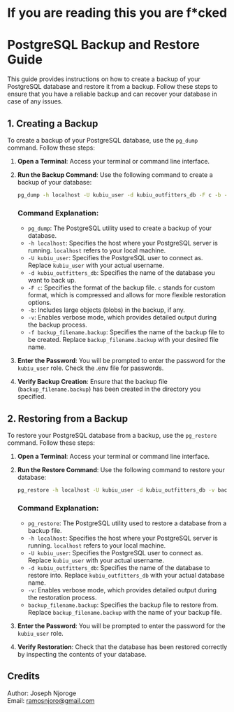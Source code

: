 # If you are reading this you are f*cked
# PostgreSQL Backup and Restore Guide

This guide provides instructions on how to create a backup of your PostgreSQL database and restore it from a backup. Follow these steps to ensure that you have a reliable backup and can recover your database in case of any issues.

## 1. Creating a Backup

To create a backup of your PostgreSQL database, use the `pg_dump` command. Follow these steps:

1. **Open a Terminal**: Access your terminal or command line interface.

2. **Run the Backup Command**: Use the following command to create a backup of your database:

   ```bash
   pg_dump -h localhost -U kubiu_user -d kubiu_outfitters_db -F c -b -v -f Kubiu_outfitters_db.backup
   ```

   ### Command Explanation:

   - `pg_dump`: The PostgreSQL utility used to create a backup of your database.
   - `-h localhost`: Specifies the host where your PostgreSQL server is running. `localhost` refers to your local machine.
   - `-U kubiu_user`: Specifies the PostgreSQL user to connect as. Replace `kubiu_user` with your actual username.
   - `-d kubiu_outfitters_db`: Specifies the name of the database you want to back up.
   - `-F c`: Specifies the format of the backup file. `c` stands for custom format, which is compressed and allows for more flexible restoration options.
   - `-b`: Includes large objects (blobs) in the backup, if any.
   - `-v`: Enables verbose mode, which provides detailed output during the backup process.
   - `-f backup_filename.backup`: Specifies the name of the backup file to be created. Replace `backup_filename.backup` with your desired file name.

3. **Enter the Password**: You will be prompted to enter the password for the `kubiu_user` role. Check the .env file for passwords.

4. **Verify Backup Creation**: Ensure that the backup file (`backup_filename.backup`) has been created in the directory you specified.


## 2. Restoring from a Backup

To restore your PostgreSQL database from a backup, use the `pg_restore` command. Follow these steps:

1. **Open a Terminal**: Access your terminal or command line interface.

2. **Run the Restore Command**: Use the following command to restore your database:

   ```bash
   pg_restore -h localhost -U kubiu_user -d kubiu_outfitters_db -v backup_filename.backup
   ```

   ### Command Explanation:

   - `pg_restore`: The PostgreSQL utility used to restore a database from a backup file.
   - `-h localhost`: Specifies the host where your PostgreSQL server is running. `localhost` refers to your local machine.
   - `-U kubiu_user`: Specifies the PostgreSQL user to connect as. Replace `kubiu_user` with your actual username.
   - `-d kubiu_outfitters_db`: Specifies the name of the database to restore into. Replace `kubiu_outfitters_db` with your actual database name.
   - `-v`: Enables verbose mode, which provides detailed output during the restoration process.
   - `backup_filename.backup`: Specifies the backup file to restore from. Replace `backup_filename.backup` with the name of your backup file.

3. **Enter the Password**: You will be prompted to enter the password for the `kubiu_user` role.

4. **Verify Restoration**: Check that the database has been restored correctly by inspecting the contents of your database.

## Credits

Author: Joseph Njoroge  
Email: [ramosnjoro@gmail.com](mailto:ramosnjoro@gmail.com)